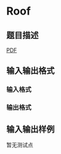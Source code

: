 # Roof

## 题目描述

[problemUrl]: https://uva.onlinejudge.org/index.php?option=com_onlinejudge&Itemid=8&category=246&page=show_problem&problem=3579

[PDF](https://uva.onlinejudge.org/external/11/p1138.pdf)

## 输入输出格式

### 输入格式

### 输出格式

## 输入输出样例

暂无测试点

